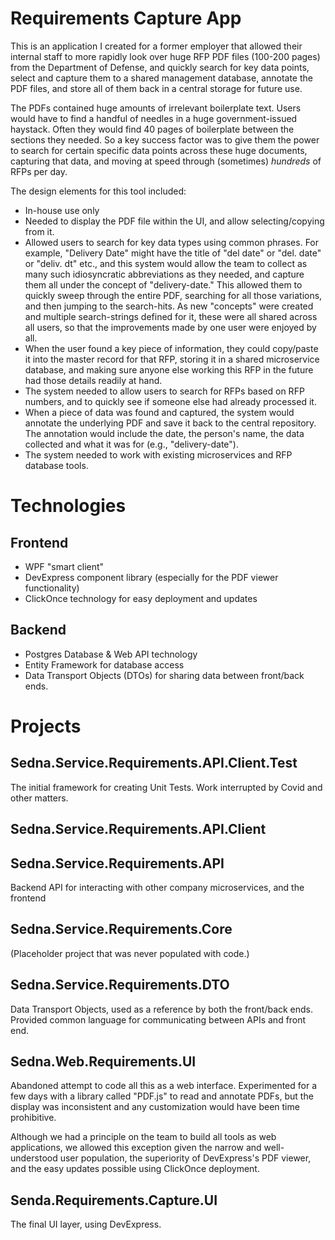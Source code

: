 # Requirements Capture App

This is an application I created for a former employer that allowed their internal staff to more rapidly 
look over huge RFP PDF files (100-200 pages) from the Department of Defense, and quickly search for key data points,
select and capture them to a shared management database, annotate the PDF files, and store all of them back
in a central storage for future use.  

The PDFs contained huge amounts of irrelevant boilerplate text.  Users would have to find a handful of needles in a huge government-issued haystack.  Often they would find 40 pages of boilerplate between the sections they needed.  So a key success factor was to give them the power to search for certain specific data points across these huge documents, capturing that data, and moving at speed through (sometimes) *hundreds* of RFPs per day.  

The design elements for this tool included:

- In-house use only
- Needed to display the PDF file within the UI, and allow selecting/copying from it.
- Allowed users to search for key data types using common phrases. For example, "Delivery Date" might have the title of "del date" or "del. date" or "deliv. dt" etc., and this system would allow the team to collect as many such idiosyncratic abbreviations as they needed, and capture them all under the concept of "delivery-date."  This allowed them to quickly sweep through the entire PDF, searching for all those variations, and then jumping to the search-hits.  As new "concepts" were created and multiple search-strings defined for it, these were all shared across all users, so that the improvements made by one user were enjoyed by all.
- When the user found a key piece of information, they could copy/paste it into the master record for that RFP, storing it in a shared microservice database, and making sure anyone else working this RFP in the future had those details readily at hand.
- The system needed to allow users to search for RFPs based on RFP numbers, and to quickly see if someone else had already processed it.
- When a piece of data was found and captured, the system would annotate the underlying PDF and save it back to the central repository.  The annotation would include the date, the person's name, the data collected and what it was for (e.g., "delivery-date").
- The system needed to work with existing microservices and RFP database tools.

# Technologies

## Frontend

- WPF "smart client"
- DevExpress component library (especially for the PDF viewer functionality)
- ClickOnce technology for easy deployment and updates

## Backend

- Postgres Database & Web API technology
- Entity Framework for database access
- Data Transport Objects (DTOs) for sharing data between front/back ends.


# Projects

## Sedna.Service.Requirements.API.Client.Test

The initial framework for creating Unit Tests.  Work interrupted by Covid and other matters.

## Sedna.Service.Requirements.API.Client


## Sedna.Service.Requirements.API

Backend API for interacting with other company microservices, and the frontend

## Sedna.Service.Requirements.Core

(Placeholder project that was never populated with code.)

## Sedna.Service.Requirements.DTO

Data Transport Objects, used as a reference by both the front/back ends.   Provided common language for communicating between APIs and front end.


## Sedna.Web.Requirements.UI

Abandoned attempt to code all this as a web interface.  Experimented for a few days with a library called "PDF.js" to read and annotate PDFs, but the display was inconsistent and any customization would have been time prohibitive.  

Although we had a principle on the team to build all tools as web applications, we allowed this exception given the narrow and well-understood user population, the superiority of DevExpress's PDF viewer, and the easy updates 
possible using ClickOnce deployment.

## Senda.Requirements.Capture.UI

The final UI layer, using DevExpress.
